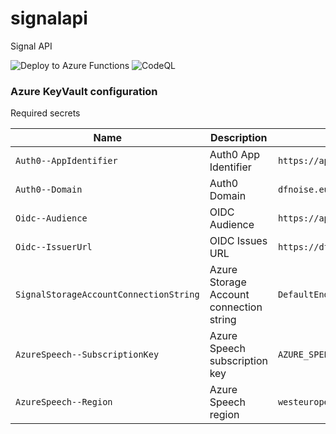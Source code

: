 # signalapi
Signal API

![Deploy to Azure Functions](https://github.com/dfnoise/signalapi/workflows/Deploy%20to%20Azure%20Functions/badge.svg)
![CodeQL](https://github.com/dfnoise/signalapi/workflows/CodeQL/badge.svg)

### Azure KeyVault configuration

Required secrets

| Name | Description | Example |
|------|-------------|---------|
| `Auth0--AppIdentifier` | Auth0 App Identifier | `https://api.signal.dfnoise.com` |
| `Auth0--Domain` | Auth0 Domain | `dfnoise.eu.auth0.com` |
| `Oidc--Audience` | OIDC Audience | `https://api.signal.dfnoise.com` |
| `Oidc--IssuerUrl` | OIDC Issues URL | `https://dfnoise.eu.auth0.com/` |
| `SignalStorageAccountConnectionString` | Azure Storage Account connection string | `DefaultEndpointsProtocol=https;AccountName=signal;AccountKey=ACCOUNT_KEY;EndpointSuffix=core.windows.net` |
| `AzureSpeech--SubscriptionKey` | Azure Speech subscription key | `AZURE_SPEECH_SUBSCRIPTION_KEY` |
| `AzureSpeech--Region` | Azure Speech region | `westeurope` |